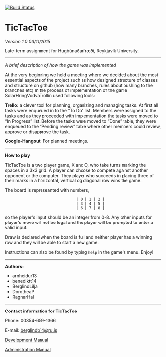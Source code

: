 [![Build Status](https://travis-ci.org/SolarHringVodvaTrollin/TicTacToe.svg)](https://travis-ci.org/SolarHringVodvaTrollin/TicTacToe)

# TicTacToe #
*Version 1.0 03/11/2015*

Late-term assignment for Hugbúnaðarfræði, Reykjavík University.

-----
*A brief description of how the game was implemented*

At the very beginning we held a meeting where we decided about the most essential aspects of the project such as how designed structure of classes and structure on github (how many branches, rules about pushing to the branches etc)
In the process of implementation of the game SolarHringVodvaTrollin used following tools:

**Trello:** a clever tool for planning, organizing and managing tasks. 
At first all tasks were enqueued 	in to the “To Do” list. Members were assigned to 	the tasks and as they proceeded with 	implementation the tasks were moved to “In Progress” list.  Before the tasks were moved to 	“Done” table, they were enqueued to the “Pending 	review” table where other members could review, 	approve or disapprove the task.

**Google-Hangout:** For planned meetings. 

----------
**How to play**

TicTacToe is a two player game, X and O, who take turns marking the spaces in a 3x3 grid. A player can choose to compete against another opponent or the computer. They player who succeeds in placing three of their marks in a horizontal, vertical og diagonal row wins the game.

The board is represeanted with numbers,

    							  	| 0 | 1 | 2 |
   									| 3 | 4 | 5 |
   									| 6 | 7 | 8 |

so the player's input should be an integer from 0-8. Any other inputs for player's move will not be legal and the player will be prompted to enter a valid input.

Draw is declared when the board is full and neither player has a winning row and they will be able to start a new game.

Instructions can also be found by typing `help` in the game's menu. Enjoy! 

----------
**Authors:** 


- arnheidur13
- benediktt14
- BerglindLilja
- DorotheaP
- RagnarHal

----------
**Contact information for TicTacToe**

Phone:    00354-659-1366

E-mail:   berglindb14@ru.is


[Development Manual](https://github.com/SolarHringVodvaTrollin/TicTacToe/blob/documentation/developersManual.md)

[Administration Manual](https://github.com/SolarHringVodvaTrollin/TicTacToe/blob/documentation/src/markdown/developersManual.md) 


